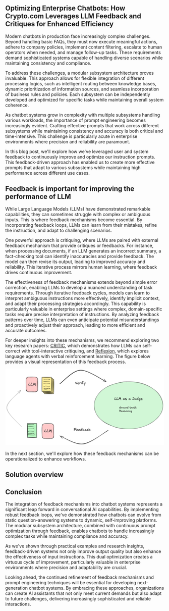 ## Optimizing Enterprise Chatbots: How Crypto.com Leverages LLM Feedback and Critiques for Enhanced Efficiency


Modern chatbots in production face increasingly complex challenges. Beyond handling basic FAQs, they must now execute meaningful actions, adhere to company policies, implement content filtering, escalate to human operators when needed, and manage follow-up tasks. These requirements demand sophisticated systems capable of handling diverse scenarios while maintaining consistency and compliance.

To address these challenges, a modular subsystem architecture proves invaluable. This approach allows for flexible integration of different processing logics, such as intelligent routing between knowledge bases, dynamic prioritization of information sources, and seamless incorporation of business rules and policies. Each subsystem can be independently developed and optimized for specific tasks while maintaining overall system coherence.

As chatbot systems grow in complexity with multiple subsystems handling various workloads, the importance of prompt engineering becomes increasingly evident. Crafting effective prompts that work across different subsystems while maintaining consistency and accuracy is both critical and time-intensive. This challenge is particularly acute in enterprise environments where precision and reliability are paramount.

In this blog post, we'll explore how we've leveraged user and system feedback to continuously improve and optimize our instruction prompts. This feedback-driven approach has enabled us to create more effective prompts that adapt to various subsystems while maintaining high performance across different use cases.



## Feedback is important for improving the performance of LLM

While Large Language Models (LLMs) have demonstrated remarkable capabilities, they can sometimes struggle with complex or ambiguous inputs. This is where feedback mechanisms become essential. By incorporating feedback loops, LLMs can learn from their mistakes, refine the instruction, and adapt to challenging scenarios.

One powerful approach is critiquing, where LLMs are paired with external feedback mechanism that provide critiques or feedbacks. For instance, when processing documents, if an LLM generates an incorrect summary, a fact-checking tool can identify inaccuracies and provide feedback. The model can then revise its output, leading to improved accuracy and reliability. This iterative process mirrors human learning, where feedback drives continuous improvement.

The effectiveness of feedback mechanisms extends beyond simple error correction, enabling LLMs to develop a nuanced understanding of task requirements. Through iterative feedback cycles, models can learn to interpret ambiguous instructions more effectively, identify implicit context, and adapt their processing strategies accordingly. This capability is particularly valuable in enterprise settings where complex, domain-specific tasks require precise interpretation of instructions. By analyzing feedback patterns over time, LLMs can even anticipate potential misunderstandings and proactively adjust their approach, leading to more efficient and accurate outcomes.


 For deeper insights into these mechanisms, we recommend exploring two key research papers: [CRITIC](https://arxiv.org/abs/2305.11738), which demonstrates how LLMs can self-correct with tool-interactive critiquing, and [Reflexion](https://arxiv.org/abs/2303.11366), which explores language agents with verbal reinforcement learning. The figure below provides a visual representation of this feedback process.

![Illustration of the feedback loop](./images/feedback.png)

In the next section, we'll explore how these feedback mechanisms can be operationalized to enhance workflows.



## Solution overview



## Conclusion

The integration of feedback mechanisms into chatbot systems represents a significant leap forward in conversational AI capabilities. By implementing robust feedback loops, we've demonstrated how chatbots can evolve from static question-answering systems to dynamic, self-improving platforms. The modular subsystem architecture, combined with continuous prompt optimization through feedback, enables chatbots to handle increasingly complex tasks while maintaining compliance and accuracy.

As we've shown through practical examples and research insights, feedback-driven systems not only improve output quality but also enhance the effectiveness of input instructions. This dual optimization creates a virtuous cycle of improvement, particularly valuable in enterprise environments where precision and adaptability are crucial.

Looking ahead, the continued refinement of feedback mechanisms and prompt engineering techniques will be essential for developing next-generation chatbot systems. By embracing these approaches, organizations can create AI assistants that not only meet current demands but also adapt to future challenges, delivering increasingly sophisticated and reliable interactions.

